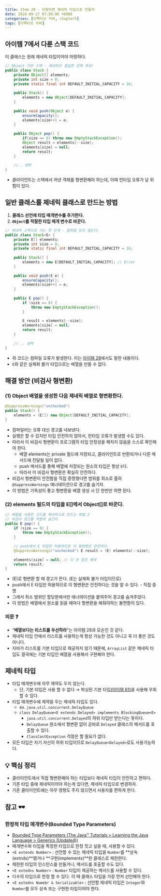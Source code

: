 ```yaml
---
title: Item 29 - 이왕이면 제네릭 타입으로 만들라
date: 2024-09-27 07:50:00 +0900
categories: [이펙티브 자바, chapter5]
tags: [이펙티브 자바]
---
```


## **아이템 7에서 다룬 스택 코드**

이 클래스는 원래 제네릭 타입이어야 마땅하다.

```java
// Object 기반 스택 - 제네릭이 절실한 강력 후보!
public class Stack {
    private Object[] elements;
    private int size = 0;
    private static final int DEFAULT_INITIAL_CAPACITY = 16;
	
    public Stack() {
        elements = new Object[DEFAULT_INITIAL_CAPACITY];
    }
	
    public void push(Object e) {
        ensureCapacity();
        elements[size++] = e;
    }
	
    public Object pop() {
        if(size == 0) throw new EmptyStackException();
        Object result = elements[--size];
        elements[size] = null;
        return result;
    }
	
    //.. 생략
}
```
- 클라이언트는 스택에서 꺼낸 객체를 형변환해야 하는데, 이때 런타임 오류가 날 위험이 있다.


## **일반 클래스를 제네릭 클래스로 만드는 방법**
1. **클래스 선언에 타입 매개변수를 추가한다.**
2. **`Object`를 적절한 타입 매개 변수로 바꾼다.**

```java
// 제네릭 스택으로 가는 첫 단계 - 컴파일 되지 않는다.
public class Stack<E> {
    private E[] elements;
    private int size = 0;
    private static final int DEFAULT_INITIAL_CAPACITY = 16;
	
    public Stack() {
        elements = new E[DEFAULT_INITIAL_CAPACITY]; // Error
    }
	
    public void push(E e) {
        ensureCapacity();
        elements[size++] = e;
    }
	
    public E pop() {
        if (size == 0) {
            throw new EmptyStackException();
        }
		
        E result = elements[--size];
        elements[size] = null;
        return result;
    }
	
    // .. 생략
}
```
- 위 코드는 컴파일 오류가 발생한다. 이는 [아이템 28](https://shinminjin.github.io/posts/item28/)에서도 말한 내용이다.
- `E`와 같은 실체화 불가 타입으로는 배열을 만들 수 없다.


## **해결 방안 (비검사 형변환)**
### **(1) Object 배열을 생성한 다음 제네릭 배열로 형변환한다.**
```java
@SuppressWarnings("unchecked")
public Stack() {
    elements = (E[]) new Object[DEFAULT_INITIAL_CAPACITY];
}
```
- 컴파일러는 오류 대신 경고를 내보낸다.
- 실행은 할 수 있지만 타입 안전하지 않아서, 런타임 오류가 발생할 수도 있다.
- 따라서 이 비검사 형변환이 프로그램의 타입 안정성을 해치지 않음을 스스로 확인해야 한다.
    - 배열 elements는 private 필드에 저장되고, 클라이언트로 반환되거나 다른 메서드에 전달될 일이 없다.
    - push 메서드를 통해 배열에 저장되는 원소의 타입은 항상 `E`다.
    - 따라서 이 비검사 형변환은 확실히 안전하다.
- 비검사 형변환이 안전함을 직접 증명했다면 범위를 최소로 좁혀 `@SuppressWarnings`  애너테이션으로 경고를 숨기자.
- 이 방법은 가독성이 좋고 형변환을 배열 생성 시 단 한번만 하면 된다.


### **(2) elements 필드의 타입을 E[]에서 Object[]로 바꾼다.**
```java
// 배열을 사용한 코드를 제네릭으로 만드는 방법 2
// 비검사 경고를 적절히 숨긴다
public E pop() {
    if (size == 0) {
        throw new EmptyStackException();
    }
	
    // push에서 E 타입만 허용하므로 이 형변환은 안전하다.
    @SuppressWarnings("unchecked") E result = (E) elements[--size];
	
    elements[size] = null; // 다 쓴 참조 해제
    return result;
}
```
- (E)로 형변환 할 때 경고가 뜬다. (E는 실체화 불가 타입이므로)
- push에서 E 타입만 허용하므로 이 형변환은 안전하다는 것을 알 수 있다. - 직접 증명
- 그래서 최소 범위인 할당문에서만 애너테이션을 붙여주어 경고를 숨겨주었다.
- 이 방법은 배열에서 원소를 읽을 때마다 형변환을 해줘야하는 불편함이 있다.


### **의문 ❓**
- “**배열보다는 리스트를 우선하라**”는 아이템 28과 모순인 것 같다.
- 제네릭 타입 안에서 리스트를 사용하는게 항상 가능한 것도 아니고 꼭 더 좋은 것도 아니다.
- 자바가 리스트를 기본 타입으로 제공하지 않기 때문에, `ArrayList` 같은 제네릭 타입도 결국에는 기본 타입인 배열을 사용해서 구현해야 한다.


## **제네릭 타입**
- 타입 매개변수에 아무 제약도 두지 않는다.
    - 단, 기본 타입은 사용 할 수 없다 → 박싱된 기본 타입[(아이템 61)](https://shinminjin.github.io/posts/item61/)을 사용해 우회할 수 있다.
- 타입 매개변수에 제약을 두는 제네릭 타입도 있다.
    - ex. `java.util.concurrent.DelayQueue`
    - `class DelayQueue<E extends Delayed> implements BlockingQueue<E>`
        - `java.util.concurrent.Delayed`의 하위 타입만 받는다는 뜻이다.
        - `DelayQueue` 원소에서 형변환 없이 곧바로 `Delayed` 클래스의 메서드를 호출할 수 있다.
        - `ClassCastException` 걱정은 할 필요가 없다.
- 모든 타입은 자기 자신의 하위 타입이므로 `DelayQueue<Delayed>`로도 사용가능하다.


## **💡 핵심 정리**
- 클라이언트에서 직접 형변환해야 하는 타입보다 제네릭 타입이 안전하고 편하다.
- 기존 타입 중에 제네릭이어야 하는게 있다면, 제네릭 타입으로 변경하자.
- 기존 클라이언트에는 아무 영향도 주지 않으면서 사용자를 편하게 한다.


## **참고 🕶️**
### **한정적 타입 매개변수(Bounded Type Parameters)**
- [Bounded Type Parameters (The Java™ Tutorials > Learning the Java Language > Generics (Updated))](https://docs.oracle.com/javase/tutorial/java/generics/bounded.html)
- 매개변수화 타입을 특정한 타입으로 한정 짓고 싶을 때, 사용할 수 있다.
- `<E extends Number>` : 선언할 수 있는 제네릭 타입을 `Number`를 **상속(extnds)**했거나 **구현(implements)**한 클래스로 제한한다.
- 제한한 타입의 인스턴스를 만들거나, 메서드를 호출할 수도 있다.
- `<E extedns Number>` : `Number` 타입이 제공하는 메서드를 사용할 수 있다.
- 다수의 타입으로 한정 할 수 있다. 이 때 클래스 타입을 가장 먼저 선언해야 한다.
- `<E extedns Numebr & Serializable>` : 선언할 제네릭 타입은 `Integer`와 `Number`를 모두 상속 또는 구현한 타입이어야 한다.
